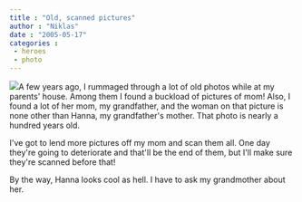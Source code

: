 ```yaml
---
title : "Old, scanned pictures"
author : "Niklas"
date : "2005-05-17"
categories : 
 - heroes
 - photo
---
```


[![](https://niklasblog.com/wp-content/2005-05-14-morfarsmorthumb.jpg)](https://niklasblog.com/wp-content/2005-05-14-morfarsmor.jpg)A few years ago, I rummaged through a lot of old photos while at my parents' house. Among them I found a buckload of pictures of mom! Also, I found a lot of her mom, my grandfather, and the woman on that picture is none other than Hanna, my grandfather's mother. That photo is nearly a hundred years old.

I've got to lend more pictures off my mom and scan them all. One day they're going to deteriorate and that'll be the end of them, but I'll make sure they're scanned before that!

By the way, Hanna looks cool as hell. I have to ask my grandmother about her.
